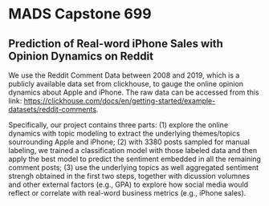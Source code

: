 # MADS Capstone 699 

## Prediction of Real-word iPhone Sales with Opinion Dynamics on Reddit

We use the Reddit Comment Data between 2008 and 2019, which is a publicly available data set from clickhouse, to gauge the online opinion dynamics about Apple and iPhone.  The raw data can be accessed from this link: https://clickhouse.com/docs/en/getting-started/example-datasets/reddit-comments. 

Specifically, our project contains three parts: (1) explore the online dynamics with topic modeling to extract the underlying themes/topics sourrounding Apple and iPhone; (2) with 3380 posts sampled for manual labeling, we trained a classification model with those labeled data and then apply the best model to predict the sentiment embedded in all the remaining comment posts; (3) use the underlying topics as well aggregated sentiment strengh obtained in the first two steps, together with dicussion volumnes and other external factors (e.g., GPA) to explore how social media would reflect or correlate with real-word business metrics (e.g., iPhone sales).
